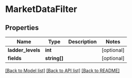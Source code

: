 # MarketDataFilter

## Properties
Name | Type | Description | Notes
------------ | ------------- | ------------- | -------------
**ladder_levels** | **int** |  | [optional] 
**fields** | **string[]** |  | [optional] 

[[Back to Model list]](../README.md#documentation-for-models) [[Back to API list]](../README.md#documentation-for-api-endpoints) [[Back to README]](../README.md)


